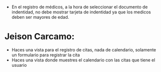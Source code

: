 - En el registro de médicos, a la hora de seleccionar el documento de indentidad, no debe mostrar tarjeta de indentidad ya que los medicos deben ser mayores de edad.

# Jeison Carcamo:

- Haces una vista para el registro de citas, nada de calendario, solamente un formulario para registrar la cita 
- Haces una vista donde muestres el calendario con las citas que tiene el usuario
